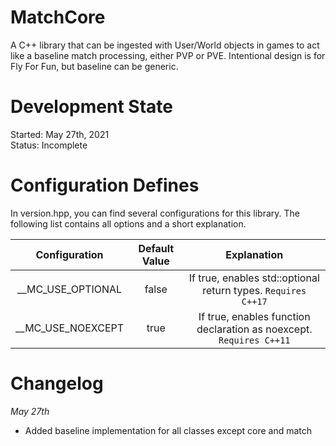 # MatchCore
A C++ library that can be ingested with User/World objects in games to act like a baseline match processing, either PVP or PVE. Intentional design is for Fly For Fun, but baseline can be generic.

# Development State

Started: May 27th, 2021 \
Status: Incomplete

# Configuration Defines
In version.hpp, you can find several configurations for this library.
The following list contains all options and a short explanation.

| Configuration | Default Value | Explanation |
| :---: | :---: | :---: |
| __MC_USE_OPTIONAL | false | If true, enables std::optional return types. `Requires C++17` |
| __MC_USE_NOEXCEPT | true | If true, enables function declaration as noexcept. `Requires C++11` |

# Changelog

*May 27th*
- Added baseline implementation for all classes except core and match
